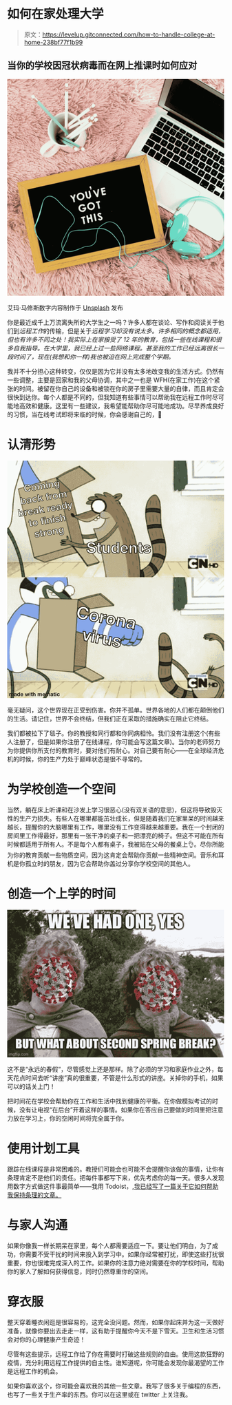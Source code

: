 # 如何在家处理大学

> 原文：<https://levelup.gitconnected.com/how-to-handle-college-at-home-238bf77f1b99>

## 当你的学校因冠状病毒而在网上推课时如何应对

![](img/939d8feb62b74b2f3552a884da63c3c1.png)

艾玛·马修斯数字内容制作于 [Unsplash](https://unsplash.com?utm_source=medium&utm_medium=referral) 发布

你是最近成千上万流离失所的大学生之一吗？许多人都在谈论、写作和阅读关于他们到*远程工作*的传输，但是关于*远程学习却没有说太多。许多相同的概念都适用，但也有许多不同之处！我实际上在家接受了 12 年的教育，包括一些在线课程和很多自我指导。在大学里，我已经上过一些网络课程。甚至我的工作已经远离很长一段时间了，现在(我想和你一样)我也被迫在网上完成整个学期。*

我并不十分担心这种转变，仅仅是因为它并没有太多地改变我的生活方式。仍然有一些调整，主要是回家和我的父母协调，其中之一也是 WFH(在家工作)在这个紧张的时间。被留在你自己的设备和被锁在你的房子里需要大量的自律，而且肯定会很快到达你。每个人都是不同的，但我知道有些事情可以帮助我在远程工作时尽可能地高效和健康。这里有一些建议，我希望能帮助你尽可能地成功。尽早养成良好的习惯，当在线考试即将来临的时候，你会感谢自己的，🥴

# 认清形势

![](img/d2bbc627945c7fe85d07e9815b3e3b9f.png)

毫无疑问，这个世界现在正受到伤害。你并不孤单。世界各地的人们都在颠倒他们的生活。请记住，世界不会终结，但我们正在采取的措施确实在阻止它终结。

我们都被拉下了毯子。你的教授和同行都和你同病相怜。我们没有注册这个(有些人注册了，但是如果你注册了在线课程，你可能会写这篇文章)。当你的老师努力为你提供你所支付的教育时，要对他们有耐心。对自己要有耐心——在全球经济危机的时候，你的生产力处于巅峰状态是很不寻常的。

# 为学校创造一个空间

当然，躺在床上听课和在沙发上学习很恶心(没有双关语的意思)，但这将导致毁灭性的生产力损失。有些人在哪里都能茁壮成长，但是随着我们在家里呆的时间越来越长，提醒你的大脑哪里有工作，哪里没有工作变得越来越重要。我在一个封闭的房间里工作得最好，那里有一张干净的桌子和一把漂亮的椅子。但这不可能在所有时候都适用于所有人。不是每个人都有桌子，我被贴在父母的餐桌上👌。尽你所能为你的教育贡献一些物质空间，因为这肯定会帮助你贡献一些精神空间。音乐和耳机是你孤立时的朋友，因为它会帮助你盖过分享你学校空间的其他人。

# 创造一个上学的时间

![](img/51defa81f66aa2f2360187852f85ece4.png)

这不是“永远的春假”，尽管感觉上还是那样。除了必须的学习和家庭作业之外，每天花点时间去听“讲座”真的很重要，不管是什么形式的讲座。关掉你的手机，如果可以的话关上门！

把时间花在学校会帮助你在工作和生活中找到健康的平衡。在你做模拟考试的时候，没有让电视“在后台”开着这样的事情。如果你在答应自己要做的时间里把注意力放在学习上，你的空闲时间将完全属于你。

# 使用计划工具

跟踪在线课程是非常困难的。教授们可能会也可能不会提醒你该做的事情，让你有条理肯定不是他们的责任。把每件事都写下来，优先考虑你的每一天。很多人发现用数字方式做这件事最简单——我用 Todoist，[,我已经写了一篇关于它如何帮助我保持条理的文章。](https://medium.com/swlh/how-i-use-todoist-to-organize-my-life-as-a-student-8c95d5597a1d?source=friends_link&sk=5cdc006415567f1db52f83684016fe1a)

# 与家人沟通

如果你像我一样长期呆在家里，每个人都需要适应一下。要让他们明白，为了成功，你需要不受干扰的时间来投入到学习中。如果你经常被打扰，即使这些打扰很重要，你也很难完成深入的工作。如果你的注意力绝对需要在你的学校时间，帮助你的家人了解如何获得信息，同时仍然尊重你的空间。

# 穿衣服

整天穿着睡衣闲逛是很容易的，这完全没问题。然而，如果你起床并为这一天做好准备，就像你要出去走走一样，这有助于提醒你今天不是下雪天。卫生和生活习惯会对你的心理健康产生奇迹！

尽管有这些提示，远程工作给了你在需要时打破这些规则的自由。使用这款狂野的疫情，充分利用远程工作提供的自主性。谁知道呢，你可能会发现你最渴望的工作是远程工作的机会。

如果你喜欢这个，你可能会喜欢我的其他一些文章。我写了很多关于编程的东西，也写了一些关于生产率的东西。你可以在这里或在 twitter 上关注我。